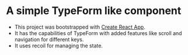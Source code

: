 # A simple TypeForm like component

- This project was bootstrapped with [Create React App](https://github.com/facebook/create-react-app).
- It has the capabilities of TypeForm with added features like scroll and navigation for different keys.
- It uses recoil for managing the state.
